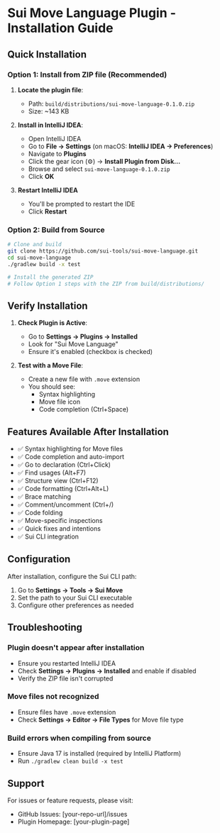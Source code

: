 # Sui Move Language Plugin - Installation Guide

## Quick Installation

### Option 1: Install from ZIP file (Recommended)

1. **Locate the plugin file**: 
   - Path: `build/distributions/sui-move-language-0.1.0.zip`
   - Size: ~143 KB

2. **Install in IntelliJ IDEA**:
   - Open IntelliJ IDEA
   - Go to **File → Settings** (on macOS: **IntelliJ IDEA → Preferences**)
   - Navigate to **Plugins**
   - Click the gear icon (⚙️) → **Install Plugin from Disk...**
   - Browse and select `sui-move-language-0.1.0.zip`
   - Click **OK**

3. **Restart IntelliJ IDEA**
   - You'll be prompted to restart the IDE
   - Click **Restart**

### Option 2: Build from Source

```bash
# Clone and build
git clone https://github.com/sui-tools/sui-move-language.git
cd sui-move-language
./gradlew build -x test

# Install the generated ZIP
# Follow Option 1 steps with the ZIP from build/distributions/
```

## Verify Installation

1. **Check Plugin is Active**:
   - Go to **Settings → Plugins → Installed**
   - Look for "Sui Move Language"
   - Ensure it's enabled (checkbox is checked)

2. **Test with a Move File**:
   - Create a new file with `.move` extension
   - You should see:
     - Syntax highlighting
     - Move file icon
     - Code completion (Ctrl+Space)

## Features Available After Installation

- ✅ Syntax highlighting for Move files
- ✅ Code completion and auto-import
- ✅ Go to declaration (Ctrl+Click)
- ✅ Find usages (Alt+F7)
- ✅ Structure view (Ctrl+F12)
- ✅ Code formatting (Ctrl+Alt+L)
- ✅ Brace matching
- ✅ Comment/uncomment (Ctrl+/)
- ✅ Code folding
- ✅ Move-specific inspections
- ✅ Quick fixes and intentions
- ✅ Sui CLI integration

## Configuration

After installation, configure the Sui CLI path:
1. Go to **Settings → Tools → Sui Move**
2. Set the path to your Sui CLI executable
3. Configure other preferences as needed

## Troubleshooting

### Plugin doesn't appear after installation
- Ensure you restarted IntelliJ IDEA
- Check **Settings → Plugins → Installed** and enable if disabled
- Verify the ZIP file isn't corrupted

### Move files not recognized
- Ensure files have `.move` extension
- Check **Settings → Editor → File Types** for Move file type

### Build errors when compiling from source
- Ensure Java 17 is installed (required by IntelliJ Platform)
- Run `./gradlew clean build -x test`

## Support

For issues or feature requests, please visit:
- GitHub Issues: [your-repo-url]/issues
- Plugin Homepage: [your-plugin-page]
